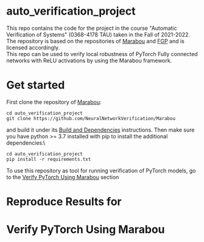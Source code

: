 # auto_verification_project
This repo contains the code for the project in the course "Automatic Verification of Systems" (0368-4178 TAU) taken in the Fall of 2021-2022.\
The repository is based on the repositories of [Marabou](https://github.com/NeuralNetworkVerification/Marabou) and [FGP](https://github.com/klasleino/fast-geometric-projections) and is licensed accordingly.\
This repo can be used to verify local robustness of PyTorch Fully connected networks with ReLU activations by using the Marabou framework.
# Get started
First clone the repository of  [Marabou](https://github.com/NeuralNetworkVerification/Marabou):

```
cd auto_verification_project
git clone https://github.com/NeuralNetworkVerification/Marabou
```

and build it under its  [Build and Dependencies](https://github.com/NeuralNetworkVerification/Marabou#build-and-dependencies) instructions.
Then make sure you have python >= 3.7 installed with pip to install the additional dependencies:\
```
cd auto_verification_project
pip install -r requirements.txt
```
To use this repository as tool for running verification of PyTorch models, go to the [Verify PyTorch Using Marabou](#verify-pytorch-using-marabou) section 
# Reproduce Results for

# Verify PyTorch Using Marabou
